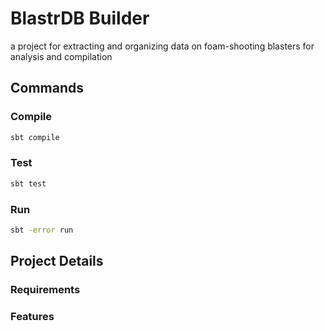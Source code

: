 # BlastrDB Builder
a project for extracting and organizing data on foam-shooting blasters for analysis and compilation

## Commands
### Compile
```bash
sbt compile
```

### Test
```bash
sbt test
```

### Run
```bash
sbt -error run
```
## Project Details 
### Requirements

### Features